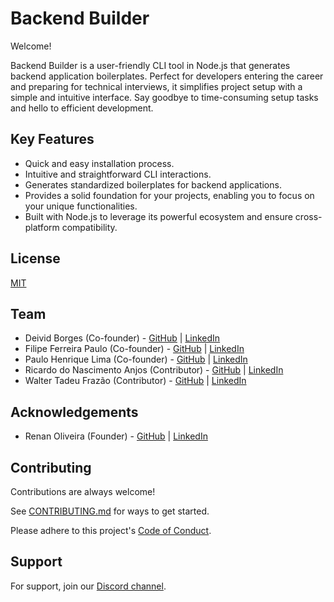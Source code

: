 # Backend Builder

Welcome!

Backend Builder is a user-friendly CLI tool in Node.js that generates backend application boilerplates. Perfect for developers entering the career and preparing for technical interviews, it simplifies project setup with a simple and intuitive interface. Say goodbye to time-consuming setup tasks and hello to efficient development.

## Key Features

- Quick and easy installation process.
- Intuitive and straightforward CLI interactions.
- Generates standardized boilerplates for backend applications.
- Provides a solid foundation for your projects, enabling you to focus on your unique functionalities.
- Built with Node.js to leverage its powerful ecosystem and ensure cross-platform compatibility.

## License

[MIT](https://choosealicense.com/licenses/mit/)

## Team

- Deivid Borges (Co-founder) - [GitHub](https://github.com/DeividBorges93) | [LinkedIn](https://www.linkedin.com/in/deivid-borges/)
- Filipe Ferreira Paulo (Co-founder) - [GitHub](https://github.com/filipefpaulo) | [LinkedIn](https://www.linkedin.com/in/filipefpaulo/)
- Paulo Henrique Lima (Co-founder) - [GitHub](https://github.com/limapaulobsb) | [LinkedIn](https://www.linkedin.com/in/limapaulobsb/)
- Ricardo do Nascimento Anjos (Contributor) - [GitHub](https://github.com/coderick137) | [LinkedIn](https://www.linkedin.com/in/ricardoanjosn/)
- Walter Tadeu Frazão (Contributor) - [GitHub](https://github.com/WalterTNFC) | [LinkedIn](https://www.linkedin.com/in/walter-tadeu-neves-da-costa/)

## Acknowledgements

- Renan Oliveira (Founder) - [GitHub](https://github.com/ren4ndev) | [LinkedIn](https://www.linkedin.com/in/renancoliveira/)

## Contributing

Contributions are always welcome!

See [CONTRIBUTING.md]() for ways to get started.

Please adhere to this project's [Code of Conduct]().

## Support

For support, join our [Discord channel](https://discord.gg/Pr4NgxMCd8).
